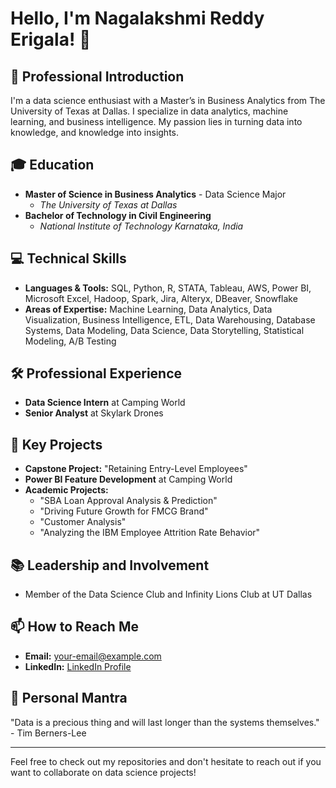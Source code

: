 # Hello, I'm Nagalakshmi Reddy Erigala! 👋

## 🌟 Professional Introduction
I'm a data science enthusiast with a Master’s in Business Analytics from The University of Texas at Dallas. I specialize in data analytics, machine learning, and business intelligence. My passion lies in turning data into knowledge, and knowledge into insights.

## 🎓 Education
- **Master of Science in Business Analytics** - Data Science Major
  - *The University of Texas at Dallas*
- **Bachelor of Technology in Civil Engineering**
  - *National Institute of Technology Karnataka, India*

## 💻 Technical Skills
- **Languages & Tools:** SQL, Python, R, STATA, Tableau, AWS, Power BI, Microsoft Excel, Hadoop, Spark, Jira, Alteryx, DBeaver, Snowflake
- **Areas of Expertise:** Machine Learning, Data Analytics, Data Visualization, Business Intelligence, ETL, Data Warehousing, Database Systems, Data Modeling, Data Science, Data Storytelling, Statistical Modeling, A/B Testing

## 🛠️ Professional Experience
- **Data Science Intern** at Camping World
- **Senior Analyst** at Skylark Drones

## 🌟 Key Projects
- **Capstone Project:** "Retaining Entry-Level Employees"
- **Power BI Feature Development** at Camping World
- **Academic Projects:** 
  - "SBA Loan Approval Analysis & Prediction"
  - "Driving Future Growth for FMCG Brand"
  - "Customer Analysis"
  - "Analyzing the IBM Employee Attrition Rate Behavior"

## 📚 Leadership and Involvement
- Member of the Data Science Club and Infinity Lions Club at UT Dallas

## 📫 How to Reach Me
- **Email:** [your-email@example.com](mailto:your-email@example.com)
- **LinkedIn:** [LinkedIn Profile](https://www.linkedin.com/in/your-profile)

## 📝 Personal Mantra
"Data is a precious thing and will last longer than the systems themselves." - Tim Berners-Lee

---

Feel free to check out my repositories and don't hesitate to reach out if you want to collaborate on data science projects!

